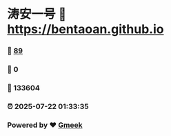 # 涛安一号 :link: https://bentaoan.github.io 
### :page_facing_up: [89](https://bentaoan.github.io/tag.html) 
### :speech_balloon: 0 
### :hibiscus: 133604 
### :alarm_clock: 2025-07-22 01:33:35 
### Powered by :heart: [Gmeek](https://github.com/Meekdai/Gmeek)

